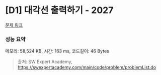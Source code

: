 # [D1] 대각선 출력하기 - 2027 

[문제 링크](https://swexpertacademy.com/main/code/problem/problemDetail.do?contestProbId=AV5QFuZ6As0DFAUq) 

### 성능 요약

메모리: 58,524 KB, 시간: 163 ms, 코드길이: 46 Bytes



> 출처: SW Expert Academy, https://swexpertacademy.com/main/code/problem/problemList.do